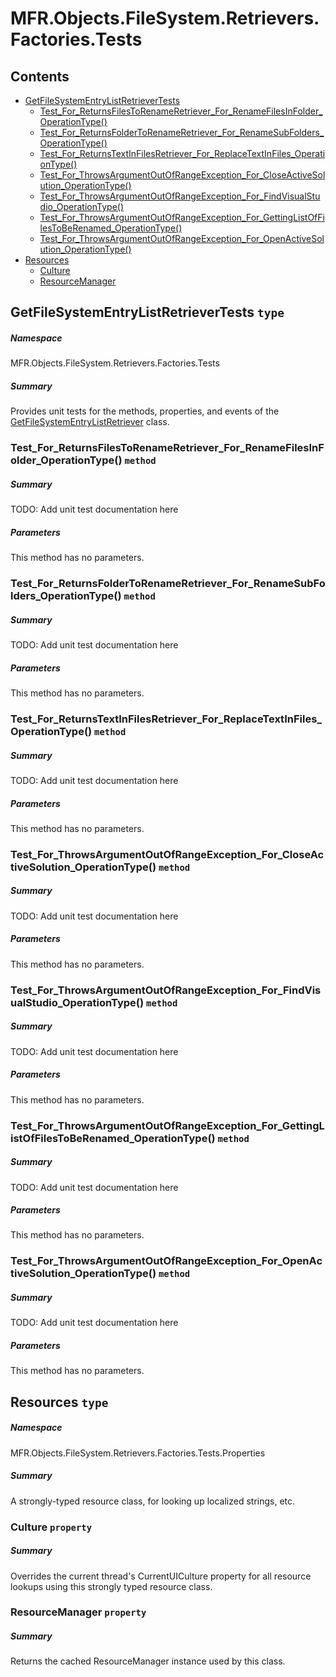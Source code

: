 <a name='assembly'></a>
# MFR.Objects.FileSystem.Retrievers.Factories.Tests

## Contents

- [GetFileSystemEntryListRetrieverTests](#T-MFR-Objects-FileSystem-Retrievers-Factories-Tests-GetFileSystemEntryListRetrieverTests 'MFR.Objects.FileSystem.Retrievers.Factories.Tests.GetFileSystemEntryListRetrieverTests')
  - [Test_For_ReturnsFilesToRenameRetriever_For_RenameFilesInFolder_OperationType()](#M-MFR-Objects-FileSystem-Retrievers-Factories-Tests-GetFileSystemEntryListRetrieverTests-Test_For_ReturnsFilesToRenameRetriever_For_RenameFilesInFolder_OperationType 'MFR.Objects.FileSystem.Retrievers.Factories.Tests.GetFileSystemEntryListRetrieverTests.Test_For_ReturnsFilesToRenameRetriever_For_RenameFilesInFolder_OperationType')
  - [Test_For_ReturnsFolderToRenameRetriever_For_RenameSubFolders_OperationType()](#M-MFR-Objects-FileSystem-Retrievers-Factories-Tests-GetFileSystemEntryListRetrieverTests-Test_For_ReturnsFolderToRenameRetriever_For_RenameSubFolders_OperationType 'MFR.Objects.FileSystem.Retrievers.Factories.Tests.GetFileSystemEntryListRetrieverTests.Test_For_ReturnsFolderToRenameRetriever_For_RenameSubFolders_OperationType')
  - [Test_For_ReturnsTextInFilesRetriever_For_ReplaceTextInFiles_OperationType()](#M-MFR-Objects-FileSystem-Retrievers-Factories-Tests-GetFileSystemEntryListRetrieverTests-Test_For_ReturnsTextInFilesRetriever_For_ReplaceTextInFiles_OperationType 'MFR.Objects.FileSystem.Retrievers.Factories.Tests.GetFileSystemEntryListRetrieverTests.Test_For_ReturnsTextInFilesRetriever_For_ReplaceTextInFiles_OperationType')
  - [Test_For_ThrowsArgumentOutOfRangeException_For_CloseActiveSolution_OperationType()](#M-MFR-Objects-FileSystem-Retrievers-Factories-Tests-GetFileSystemEntryListRetrieverTests-Test_For_ThrowsArgumentOutOfRangeException_For_CloseActiveSolution_OperationType 'MFR.Objects.FileSystem.Retrievers.Factories.Tests.GetFileSystemEntryListRetrieverTests.Test_For_ThrowsArgumentOutOfRangeException_For_CloseActiveSolution_OperationType')
  - [Test_For_ThrowsArgumentOutOfRangeException_For_FindVisualStudio_OperationType()](#M-MFR-Objects-FileSystem-Retrievers-Factories-Tests-GetFileSystemEntryListRetrieverTests-Test_For_ThrowsArgumentOutOfRangeException_For_FindVisualStudio_OperationType 'MFR.Objects.FileSystem.Retrievers.Factories.Tests.GetFileSystemEntryListRetrieverTests.Test_For_ThrowsArgumentOutOfRangeException_For_FindVisualStudio_OperationType')
  - [Test_For_ThrowsArgumentOutOfRangeException_For_GettingListOfFilesToBeRenamed_OperationType()](#M-MFR-Objects-FileSystem-Retrievers-Factories-Tests-GetFileSystemEntryListRetrieverTests-Test_For_ThrowsArgumentOutOfRangeException_For_GettingListOfFilesToBeRenamed_OperationType 'MFR.Objects.FileSystem.Retrievers.Factories.Tests.GetFileSystemEntryListRetrieverTests.Test_For_ThrowsArgumentOutOfRangeException_For_GettingListOfFilesToBeRenamed_OperationType')
  - [Test_For_ThrowsArgumentOutOfRangeException_For_OpenActiveSolution_OperationType()](#M-MFR-Objects-FileSystem-Retrievers-Factories-Tests-GetFileSystemEntryListRetrieverTests-Test_For_ThrowsArgumentOutOfRangeException_For_OpenActiveSolution_OperationType 'MFR.Objects.FileSystem.Retrievers.Factories.Tests.GetFileSystemEntryListRetrieverTests.Test_For_ThrowsArgumentOutOfRangeException_For_OpenActiveSolution_OperationType')
- [Resources](#T-MFR-Objects-FileSystem-Retrievers-Factories-Tests-Properties-Resources 'MFR.Objects.FileSystem.Retrievers.Factories.Tests.Properties.Resources')
  - [Culture](#P-MFR-Objects-FileSystem-Retrievers-Factories-Tests-Properties-Resources-Culture 'MFR.Objects.FileSystem.Retrievers.Factories.Tests.Properties.Resources.Culture')
  - [ResourceManager](#P-MFR-Objects-FileSystem-Retrievers-Factories-Tests-Properties-Resources-ResourceManager 'MFR.Objects.FileSystem.Retrievers.Factories.Tests.Properties.Resources.ResourceManager')

<a name='T-MFR-Objects-FileSystem-Retrievers-Factories-Tests-GetFileSystemEntryListRetrieverTests'></a>
## GetFileSystemEntryListRetrieverTests `type`

##### Namespace

MFR.Objects.FileSystem.Retrievers.Factories.Tests

##### Summary

Provides unit tests for the methods, properties, and events of the
[GetFileSystemEntryListRetriever](#T-MFR-Objects-GetFileSystemEntryListRetriever 'MFR.Objects.GetFileSystemEntryListRetriever')
class.

<a name='M-MFR-Objects-FileSystem-Retrievers-Factories-Tests-GetFileSystemEntryListRetrieverTests-Test_For_ReturnsFilesToRenameRetriever_For_RenameFilesInFolder_OperationType'></a>
### Test_For_ReturnsFilesToRenameRetriever_For_RenameFilesInFolder_OperationType() `method`

##### Summary

TODO: Add unit test documentation here

##### Parameters

This method has no parameters.

<a name='M-MFR-Objects-FileSystem-Retrievers-Factories-Tests-GetFileSystemEntryListRetrieverTests-Test_For_ReturnsFolderToRenameRetriever_For_RenameSubFolders_OperationType'></a>
### Test_For_ReturnsFolderToRenameRetriever_For_RenameSubFolders_OperationType() `method`

##### Summary

TODO: Add unit test documentation here

##### Parameters

This method has no parameters.

<a name='M-MFR-Objects-FileSystem-Retrievers-Factories-Tests-GetFileSystemEntryListRetrieverTests-Test_For_ReturnsTextInFilesRetriever_For_ReplaceTextInFiles_OperationType'></a>
### Test_For_ReturnsTextInFilesRetriever_For_ReplaceTextInFiles_OperationType() `method`

##### Summary

TODO: Add unit test documentation here

##### Parameters

This method has no parameters.

<a name='M-MFR-Objects-FileSystem-Retrievers-Factories-Tests-GetFileSystemEntryListRetrieverTests-Test_For_ThrowsArgumentOutOfRangeException_For_CloseActiveSolution_OperationType'></a>
### Test_For_ThrowsArgumentOutOfRangeException_For_CloseActiveSolution_OperationType() `method`

##### Summary

TODO: Add unit test documentation here

##### Parameters

This method has no parameters.

<a name='M-MFR-Objects-FileSystem-Retrievers-Factories-Tests-GetFileSystemEntryListRetrieverTests-Test_For_ThrowsArgumentOutOfRangeException_For_FindVisualStudio_OperationType'></a>
### Test_For_ThrowsArgumentOutOfRangeException_For_FindVisualStudio_OperationType() `method`

##### Summary

TODO: Add unit test documentation here

##### Parameters

This method has no parameters.

<a name='M-MFR-Objects-FileSystem-Retrievers-Factories-Tests-GetFileSystemEntryListRetrieverTests-Test_For_ThrowsArgumentOutOfRangeException_For_GettingListOfFilesToBeRenamed_OperationType'></a>
### Test_For_ThrowsArgumentOutOfRangeException_For_GettingListOfFilesToBeRenamed_OperationType() `method`

##### Summary

TODO: Add unit test documentation here

##### Parameters

This method has no parameters.

<a name='M-MFR-Objects-FileSystem-Retrievers-Factories-Tests-GetFileSystemEntryListRetrieverTests-Test_For_ThrowsArgumentOutOfRangeException_For_OpenActiveSolution_OperationType'></a>
### Test_For_ThrowsArgumentOutOfRangeException_For_OpenActiveSolution_OperationType() `method`

##### Summary

TODO: Add unit test documentation here

##### Parameters

This method has no parameters.

<a name='T-MFR-Objects-FileSystem-Retrievers-Factories-Tests-Properties-Resources'></a>
## Resources `type`

##### Namespace

MFR.Objects.FileSystem.Retrievers.Factories.Tests.Properties

##### Summary

A strongly-typed resource class, for looking up localized strings, etc.

<a name='P-MFR-Objects-FileSystem-Retrievers-Factories-Tests-Properties-Resources-Culture'></a>
### Culture `property`

##### Summary

Overrides the current thread's CurrentUICulture property for all
  resource lookups using this strongly typed resource class.

<a name='P-MFR-Objects-FileSystem-Retrievers-Factories-Tests-Properties-Resources-ResourceManager'></a>
### ResourceManager `property`

##### Summary

Returns the cached ResourceManager instance used by this class.
